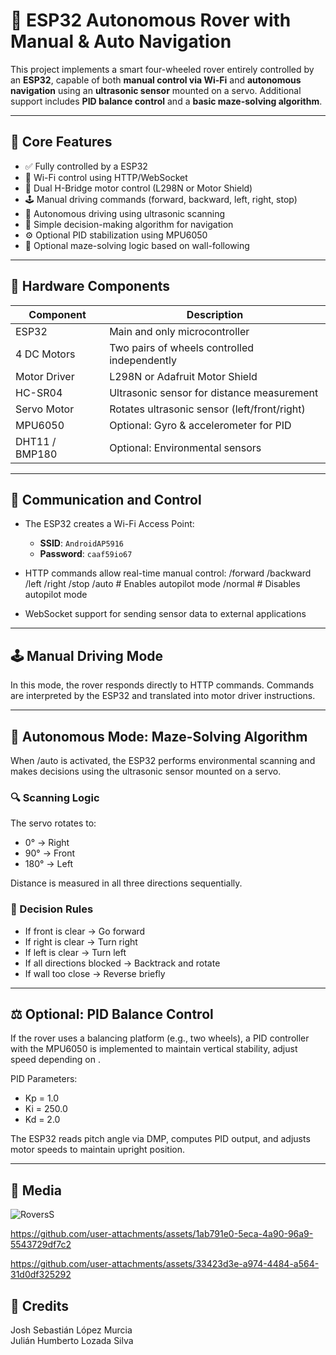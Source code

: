 # 🤖 ESP32 Autonomous Rover with Manual & Auto Navigation

This project implements a smart four-wheeled rover entirely controlled by an **ESP32**, capable of both **manual control via Wi-Fi** and **autonomous navigation** using an **ultrasonic sensor** mounted on a servo. Additional support includes **PID balance control** and a **basic maze-solving algorithm**.

---

## 🚗 Core Features

- ✅ Fully controlled by a ESP32 
- 📡 Wi-Fi control using HTTP/WebSocket
- 🛞 Dual H-Bridge motor control (L298N or Motor Shield)
- 🕹️ Manual driving commands (forward, backward, left, right, stop)
- 🧠 Autonomous driving using ultrasonic scanning
- 🧭 Simple decision-making algorithm for navigation
- ⚙️ Optional PID stabilization using MPU6050
- 🧩 Optional maze-solving logic based on wall-following

---

## 🧰 Hardware Components

| Component       | Description                                   |
|----------------|-----------------------------------------------|
| ESP32           | Main and only microcontroller                 |
| 4 DC Motors     | Two pairs of wheels controlled independently  |
| Motor Driver    | L298N or Adafruit Motor Shield                |
| HC-SR04         | Ultrasonic sensor for distance measurement    |
| Servo Motor     | Rotates ultrasonic sensor (left/front/right) |
| MPU6050         | Optional: Gyro & accelerometer for PID        |
| DHT11 / BMP180  | Optional: Environmental sensors               |

---

## 📶 Communication and Control

- The ESP32 creates a Wi-Fi Access Point:
  - **SSID**: `AndroidAP5916`
  - **Password**: `caaf59io67`
- HTTP commands allow real-time manual control:
/forward
/backward
/left
/right
/stop
/auto # Enables autopilot mode
/normal # Disables autopilot mode

- WebSocket support for sending sensor data to external applications

---

## 🕹️ Manual Driving Mode

In this mode, the rover responds directly to HTTP commands. Commands are interpreted by the ESP32 and translated into motor driver instructions.

---

## 🤖 Autonomous Mode: Maze-Solving Algorithm

When /auto is activated, the ESP32 performs environmental scanning and makes decisions using the ultrasonic sensor mounted on a servo.

### 🔍 Scanning Logic
The servo rotates to:
- 0° → Right
- 90° → Front
- 180° → Left

Distance is measured in all three directions sequentially.

### 🧠 Decision Rules
- If front is clear → Go forward
- If right is clear → Turn right
- If left is clear → Turn left
- If all directions blocked → Backtrack and rotate
- If wall too close → Reverse briefly

---

## ⚖️ Optional: PID Balance Control
If the rover uses a balancing platform (e.g., two wheels), a PID controller with the MPU6050 is implemented to maintain vertical stability, adjust speed depending on .

PID Parameters:
- Kp = 1.0
- Ki = 250.0
- Kd = 2.0

The ESP32 reads pitch angle via DMP, computes PID output, and adjusts motor speeds to maintain upright position.

---

## 📸 Media

![RoversS](https://github.com/user-attachments/assets/3bb989aa-4a4a-437a-bc16-51e47ee48e34)


https://github.com/user-attachments/assets/1ab791e0-5eca-4a90-96a9-5543729df7c2

https://github.com/user-attachments/assets/33423d3e-a974-4484-a564-31d0df325292




## 👥 Credits

Josh Sebastián López Murcia  
Julián Humberto Lozada Silva

